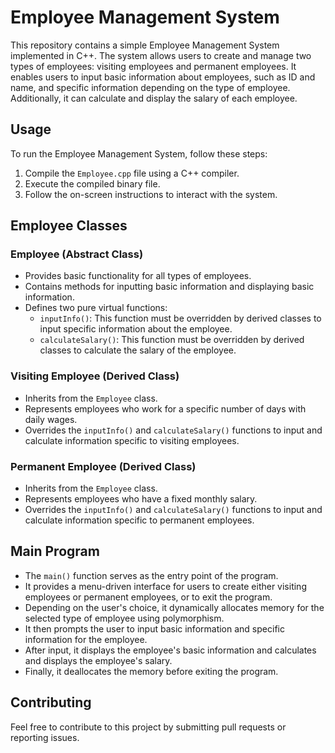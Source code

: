 # Employee Management System

This repository contains a simple Employee Management System implemented in C++. The system allows users to create and manage two types of employees: visiting employees and permanent employees. It enables users to input basic information about employees, such as ID and name, and specific information depending on the type of employee. Additionally, it can calculate and display the salary of each employee.

## Usage

To run the Employee Management System, follow these steps:

1. Compile the `Employee.cpp` file using a C++ compiler.
2. Execute the compiled binary file.
3. Follow the on-screen instructions to interact with the system.

## Employee Classes

### Employee (Abstract Class)

- Provides basic functionality for all types of employees.
- Contains methods for inputting basic information and displaying basic information.
- Defines two pure virtual functions:
  - `inputInfo()`: This function must be overridden by derived classes to input specific information about the employee.
  - `calculateSalary()`: This function must be overridden by derived classes to calculate the salary of the employee.

### Visiting Employee (Derived Class)

- Inherits from the `Employee` class.
- Represents employees who work for a specific number of days with daily wages.
- Overrides the `inputInfo()` and `calculateSalary()` functions to input and calculate information specific to visiting employees.

### Permanent Employee (Derived Class)

- Inherits from the `Employee` class.
- Represents employees who have a fixed monthly salary.
- Overrides the `inputInfo()` and `calculateSalary()` functions to input and calculate information specific to permanent employees.

## Main Program

- The `main()` function serves as the entry point of the program.
- It provides a menu-driven interface for users to create either visiting employees or permanent employees, or to exit the program.
- Depending on the user's choice, it dynamically allocates memory for the selected type of employee using polymorphism.
- It then prompts the user to input basic information and specific information for the employee.
- After input, it displays the employee's basic information and calculates and displays the employee's salary.
- Finally, it deallocates the memory before exiting the program.

## Contributing

Feel free to contribute to this project by submitting pull requests or reporting issues.